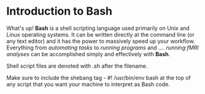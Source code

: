 # Introduction to Bash

What's up! **Bash** is a shell scripting language used primarily on Unix and Linux operating systems. It can be written directly at the command line (or any text editor) and it has the power to massively speed up your workflow. Everything from *automating tasks* to *running programs* and .... *running fMRI analyses* can be accomplished simply and effectively with **Bash**.

Shell script files are denoted with .sh after the filename.

Make sure to include the shebang tag - #! /usr/bin/env bash at the top of any script that you want your machine to interpret as Bash code.
